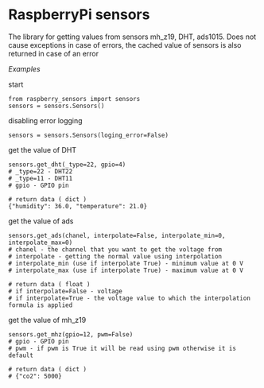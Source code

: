 # RaspberryPi sensors

The library for getting values from sensors mh_z19, DHT, ads1015.
Does not cause exceptions in case of errors, the cached value of sensors is also returned in case of an error

*Examples*


start

```
from raspberry_sensors import sensors
sensors = sensors.Sensors()
```


disabling error logging

```
sensors = sensors.Sensors(loging_error=False)
```


get the value of DHT

```
sensors.get_dht(_type=22, gpio=4)
# _type=22 - DHT22
# _type=11 - DHT11
# gpio - GPIO pin

# return data ( dict )
{"humidity": 36.0, "temperature": 21.0}
```


get the value of ads

```
sensors.get_ads(chanel, interpolate=False, interpolate_min=0, interpolate_max=0)
# chanel - the channel that you want to get the voltage from
# interpolate - getting the normal value using interpolation
# interpolate_min (use if interpolate True) - minimum value at 0 V
# interpolate_max (use if interpolate True) - maximum value at 0 V

# return data ( float )
# if interpolate=False - voltage
# if interpolate=True - the voltage value to which the interpolation formula is applied 
```


get the value of mh_z19

```
sensors.get_mhz(gpio=12, pwm=False)
# gpio - GPIO pin
# pwm - if pwm is True it will be read using pwm otherwise it is default

# return data ( dict )
# {"co2": 5000}
```
